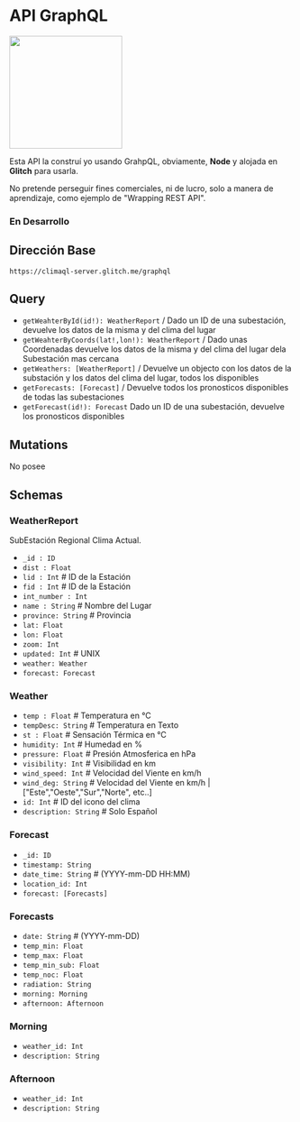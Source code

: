 # API GraphQL

<img src="https://upload.wikimedia.org/wikipedia/commons/thumb/1/17/GraphQL_Logo.svg/2000px-GraphQL_Logo.svg.png" width="200">

Esta API la construí yo usando GrahpQL, obviamente, **Node** y alojada en **Glitch** para usarla. 

No pretende perseguir fines comerciales, ni de lucro, solo a manera de aprendizaje, como ejemplo de "Wrapping REST API".

### En Desarrollo

## Dirección Base

`https://climaql-server.glitch.me/graphql`

## Query

* `getWeahterById(id!): WeatherReport` / Dado un ID de una subestación, devuelve los datos de la misma y del clima del lugar
* `getWeahterByCoords(lat!,lon!): WeatherReport` / Dado unas Coordenadas devuelve los datos de la misma y del clima del lugar dela Subestación mas cercana
* `getWeathers: [WeatherReport]` / Devuelve un objecto con los datos de la substación y los datos del clima del lugar, todos los disponibles
* `getForecasts: [Forecast]` / Devuelve todos los pronosticos disponibles de todas las subestaciones
* `getForecast(id!): Forecast` Dado un ID de una subestación, devuelve los pronosticos disponibles

## Mutations

No posee

## Schemas

### WeatherReport

SubEstación Regional Clima Actual.

* `_id : ID`
* `dist : Float`
* `lid : Int` # ID de la Estación
* `fid : Int` # ID de la Estación
* `int_number : Int`
* `name : String` # Nombre del Lugar
* `province: String` # Provincia
* `lat: Float`
* `lon: Float`
* `zoom: Int`
* `updated: Int` # UNIX
* `weather: Weather`
* `forecast: Forecast`

### Weather 

* `temp : Float` # Temperatura en °C   
* `tempDesc: String` # Temperatura en Texto
* `st : Float` # Sensación Térmica en °C
* `humidity: Int` # Humedad en %
* `pressure: Float` # Presión Atmosferica en hPa
* `visibility: Int` # Visibilidad en km
* `wind_speed: Int` # Velocidad del Viente en km/h
* `wind_deg: String` # Velocidad del Viente en km/h | ["Este","Oeste","Sur","Norte", etc..]
* `id: Int` # ID del icono del clima
* `description: String` #  Solo Español

### Forecast 

* `_id: ID`
* `timestamp: String`
* `date_time: String` # (YYYY-mm-DD HH:MM)
* `location_id: Int`
* `forecast: [Forecasts]`

### Forecasts 

* `date: String` # (YYYY-mm-DD)
* `temp_min: Float`
* `temp_max: Float`
* `temp_min_sub: Float`
* `temp_noc: Float` 
* `radiation: String `
* `morning: Morning`
* `afternoon: Afternoon`

### Morning 

* `weather_id: Int`
* `description: String`

### Afternoon 

* `weather_id: Int`
* `description: String`
